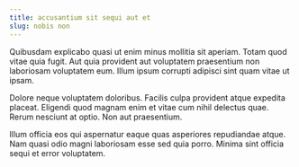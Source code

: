 ```yaml
---
title: accusantium sit sequi aut et
slug: nobis non
---
```


Quibusdam explicabo quasi ut enim minus mollitia sit aperiam. Totam quod vitae quia fugit. Aut quia provident aut voluptatem praesentium non laboriosam voluptatem eum. Illum ipsum corrupti adipisci sint quam vitae ut ipsam.

Dolore neque voluptatem doloribus. Facilis culpa provident atque expedita placeat. Eligendi quod magnam enim et vitae cum nihil delectus quae. Rerum nesciunt at optio. Non aut praesentium.

Illum officia eos qui aspernatur eaque quas asperiores repudiandae atque. Nam quasi odio magni laboriosam esse sed quia porro. Minima sint officia sequi et error voluptatem.
